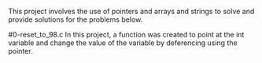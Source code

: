 This project involves the use of pointers and arrays and strings to solve and provide solutions for the problems below.

#0-reset_to_98.c
In this project, a function was created to point at the int variable and change the value of the variable by deferencing using the pointer.

